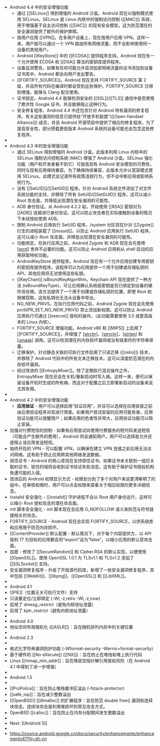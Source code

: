 - Android 4.4 中的安全增强功能
	- 通过 [[SELinux]] 得到增强的 Android 沙盒。Android 现在以强制模式使用 SELinux。SELinux 是 Linux 内核中的强制访问控制 ([[MAC]]) 系统，用于增强基于自主访问控制 ([[DAC]]) 的现有安全模型。这为防范潜在的安全漏洞提供了额外的保护屏障。
	- 按用户应用 [[VPN]]。在多用户设备上，现在按用户应用 VPN。这样一来，用户就可以通过一个 VPN 路由所有网络流量，而不会影响使用同一设备的其他用户。
	- Android [[KeyStore]] 中的 [[ECDSA]] 提供程序支持。Android 现在有一个允许使用 ECDSA 和 [[DSA]] 算法的密钥库提供程序。
	- 设备监测警告。如果有任何可能允许监测加密网络流量的证书添加到设备证书库中，Android 都会向用户发出警告。
	- [[FORTIFY_SOURCE]]。Android 现在支持 FORTIFY_SOURCE 第 2 级，并且所有代码在编译时都会受到这些保护。FORTIFY_SOURCE 已得到增强，能够与 Clang 配合使用。
	- 证书锁定。Android 4.4 能够检测安全的 [[SSL]]/[[TLS]] 通信中是否使用了欺诈性 Google 证书，并且能够阻止这种行为。
	- 安全修复程序。Android 4.4 中还包含针对 Android 特有漏洞的修复程序。有关这些漏洞的信息已提供给“开放手机联盟”([[Open Handset Alliance]]) 成员，并且 Android 开源项目中提供了相应的修复程序。为了提高安全性，部分搭载更低版本 Android 系统的设备可能也会包含这些修复程序。
-
- Android 4.3 中的安全增强功能
	- 通过 SELinux 得到增强的 Android 沙盒。此版本利用 Linux 内核中的 SELinux 强制访问控制系统 (MAC) 增强了 Android 沙盒。SELinux 强化功能（用户和开发者看不到它）可提高现有 Android 安全模型的可靠性，同时与现有应用保持兼容。为了确保持续兼容，此版本允许以宽容模式使用 SELinux。此模式会记录所有政策违规行为，但不会中断应用或影响系统行为。
	- 没有 [[SetUID]]/[[SetGID]] 程序。针对 Android 系统文件添加了对文件系统功能的支持，并移除了所有 SetUID/[[SetGUID]] 程序。这可以减小 Root 攻击面，并降低出现潜在安全漏洞的可能性。
	- ADB 身份验证。从 Android 4.2.2 起，开始使用 [[RSA]] 密钥对为 [[ADB]] 连接进行身份验证。这可以防止攻击者在实际接触到设备的情况下未经授权使用 ADB。
	- 限制 Android 应用执行 SetUID 程序。/system 分区现在针对 [[Zygote]] 衍生的进程装载了 [[nosuid]]，以防止 Android 应用执行 SetUID 程序。这可以减小 Root 攻击面，并降低出现潜在安全漏洞的可能性。
	- 功能绑定。在执行应用之前，Android Zygote 和 ADB 现在会先使用 [[prctl]](PR_CAPBSET_DROP) 舍弃不必要的功能。这可以防止 Android 应用和从 shell 启动的应用获取特权功能。
	- AndroidKeyStore 提供程序。Android 现在有一个允许应用创建专用密钥的密钥库提供程序。该程序可以为应用提供一个用于创建或存储私钥的 API，其他应用将无法使用这些私钥。
	- [[KeyChain]] isBoundKeyAlgorithm。Keychain API 现在提供了一种方法 (isBoundKeyType)，可让应用确认系统级密钥是否已绑定到设备的硬件信任根。该方法提供了一个用于创建或存储私钥的位置，即使 Root 权限被窃取，这些私钥也无法从设备中导出。
	- NO_NEW_PRIVS。在执行应用代码之前，Android Zygote 现在会先使用 prctl(PR_SET_NO_NEW_PRIVS) 禁止添加新权限。这可以防止 Android 应用执行可通过 [[execve]] 提权的操作。（此功能需要使用 3.5 或更高版本的 Linux 内核）。
	- FORTIFY_SOURCE 增强功能。Android x86 和 [[MIPS]] 上启用了 [[FORTIFY_SOURCE]]，并增强了 [[strchr]]()、[[strrchr]]()、[[strlen]]() 和 [[umask]]() 调用。这可以检测潜在的内存损坏漏洞或没有结束符的字符串常量。
	- 迁移保护。针对静态关联的可执行文件启用了只读迁移 ([[relro]]) 技术，并移除了 Android 代码中的所有文本迁移技术。这可以深度防范潜在的内存损坏漏洞。
	- 经过改进的 [[EntropyMixer]]。除了定期执行混合操作之外，EntropyMixer 现在还会在关机/重新启动时写入熵。这样一来，便可以保留设备开机时生成的所有熵，而这对于配置之后立即重新启动的设备来说尤其有用。
-
- Android 4.2 中的安全增强功能
	- **应用验证** - 用户可以选择启用“验证应用”，并且可以选择在应用安装之前由应用验证程序对其进行筛查。如果用户尝试安装的应用可能有害，应用验证功能可以提醒用户；如果应用的危害性非常大，应用验证功能可以阻止安装。
- 加强对付费短信的控制 - 如果有应用尝试向使用付费服务的短代码发送短信（可能会产生额外的费用），Android 将会通知用户。用户可以选择是允许还是阻止该应用发送短信。
- 始终开启的 VPN - 可以配置 VPN，以确保在建立 VPN 连接之前应用无法访问网络。这有助于防止应用跨其他网络发送数据。
- 锁住证书 - Android 的核心库现在支持锁住证书。如果证书未关联到一组应关联的证书，锁住的域将会收到证书验证失败消息。这有助于保护证书授权机构免遭可能的入侵。
- 改进后的 Android 权限显示方式 - 权限划分到了多个对用户来说更清晰明了的组中。在审核权限时，用户可以点击权限来查看关于相应权限的更多详细信息。
- installd 安全强化 - [[installd]] 守护进程不会以 Root 用户身份运行，这样可以缩小 Root 提权攻击的潜在攻击面。
- init 脚本安全强化 - init 脚本现在会应用 O_NOFOLLOW 语义来防范与符号链接相关的攻击。
- FORTIFY_SOURCE - Android 现在会实现 FORTIFY_SOURCE，以供系统库和应用用于防范内存损坏。
- [[ContentProvider]] 默认配置 - 默认情况下，对于每个内容提供方，以 API 级别 17 为目标的应用都会将“export”设为“false”，以缩小应用的默认受攻击面。
- 加密 - 修改了 [[SecureRandom]] 和 Cipher.RSA 的默认实现，以便使用 [[OpenSSL]]。使用 OpenSSL 1.0.1 为 TLSv1.1 和 TLSv1.2 添加了 [[SSLSocket]] 支持。
- 安全漏洞修复程序 - 升级了开放源代码库，新增了一些安全漏洞修复程序，其中包括 [[WebKit]]、[[libpng]]、[[OpenSSL]] 和 [[LibXML]]。
-
- Android 4.1
- [[PIE]]（位置无关可执行文件）支持
- 只读重定位/立即绑定 (-Wl,-z,relro -Wl,-z,now)
- 启用了 dmesg_restrict（避免内核地址泄露）
- 启用了 kptr_restrict（避免内核地址泄露）
-
- Android 4.0
- 地址空间布局随机化 ([[ASLR]])：旨在随机排列内存中的关键位置
-
- Android 2.3
-
- 格式化字符串漏洞防护功能 (-Wformat-security -Werror=format-security)
- 基于硬件的 [[No eXecute]] ([[NX]])：旨在防止在堆栈和堆上执行代码
- Linux [[mmap_min_addr]]：旨在降低空指针解引用提权风险（在 Android 4.1 中得到了进一步增强）
-
- Android 1.5
-
- [[ProPolice]]：旨在防止堆栈缓冲区溢出 (-fstack-protector)
- [[safe_iop]]：旨在减少整数溢出
- [[OpenBSD]] [[dlmalloc]] 的扩展程序：旨在防范 double free() 漏洞和连续块攻击。连续块攻击是利用堆损坏的常见攻击方式。
- OpenBSD [[calloc]]：旨在防止在内存分配期间发生整数溢出
-
- Next: [[Android 5]]
-
- https://source.android.google.cn/docs/security/enhancements/enhancements41?hl=zh-cn